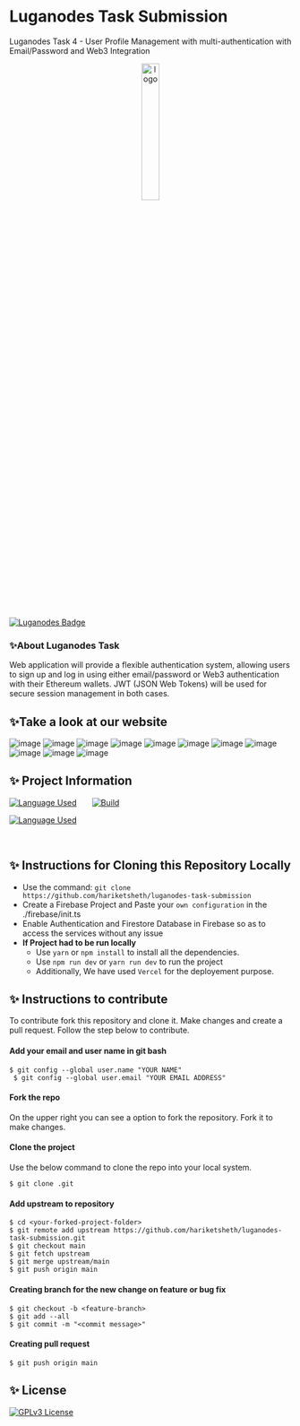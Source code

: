 # Luganodes Task Submission
Luganodes Task 4 - User Profile Management with multi-authentication with Email/Password and Web3 Integration

<p align="center">
<img width="25%" src="https://i.imgur.com/P6jlxtf.png" alt="logo">
</p>


[![Luganodes Badge](https://img.shields.io/badge/Project-Luganodes-red?style=for-the-badge&logo=github)](https://github.com/hariketsheth/luganodes-task-submission)

### :sparkles:About Luganodes Task
Web application will provide a flexible authentication system, allowing users to sign up and log in using either email/password or Web3 authentication with their Ethereum wallets. JWT (JSON Web Tokens) will be used for secure session management in both cases.

## :sparkles:Take a look at our website 
<p align="center">
  
![image](https://i.imgur.com/2yYtP89.png)
![image](https://i.imgur.com/U8dJ6jT.png)
![image](https://i.imgur.com/EYI3ADP.png)
![image](https://i.imgur.com/od0tBTQ.png)
![image](https://i.imgur.com/BDLUmLo.png)
![image](https://i.imgur.com/4YIE0zx.png)
![image](https://i.imgur.com/ZnrLX0y.png)
![image](https://i.imgur.com/y4Hr6iF.png)
![image](https://i.imgur.com/2wQBQhj.png)
![image](https://i.imgur.com/qtwrSlU.png)
![image](https://i.imgur.com/7bxwYAJ.png)


</p>

## :sparkles: Project Information
[![Language Used](https://img.shields.io/badge/FrontEnd-NextJs,%20CSS,%20JavaScript,%20JQuery-blue)](https://github.com/hariketsheth/luganodes-task-submission)&nbsp;&nbsp;&nbsp;&nbsp;&nbsp;&nbsp;
[![Build](https://img.shields.io/badge/build-passing-green)](hhttps://github.com/hariketsheth/luganodes-task-submission)

[![Language Used](https://img.shields.io/badge/Backend-NodeJS,%20JavaScript,%20Firebase,%20Docker,%20TypeScript-red)](https://github.com/hariketsheth/luganodes-task-submission/)&nbsp;&nbsp;&nbsp;&nbsp;&nbsp;&nbsp;

<br>

## :sparkles: Instructions for Cloning this Repository Locally
- Use the command: `git clone https://github.com/hariketsheth/luganodes-task-submission`
- Create a Firebase Project and Paste your `own configuration` in the ./firebase/init.ts
- Enable Authentication and Firestore Database in Firebase so as to access the services without any issue
- **If Project had to be run locally**
  - Use `yarn` or `npm install` to install all the dependencies.
  - Use `npm run dev` or `yarn run dev` to run the project
  - Additionally, We have used `Vercel` for the deployement purpose.


## :sparkles: Instructions to contribute 

To contribute fork this repository and clone it. Make changes and create a pull request. Follow the step below to contribute.

#### Add your email and user name in git bash 
`$ git config --global user.name "YOUR NAME"`
<br>
` $ git config --global user.email "YOUR EMAIL ADDRESS"`

#### Fork the repo
On the upper right you can see a option to fork the repository. Fork it to make changes. 

#### Clone the project
Use the below command to clone the repo into your local system.

` $ git clone .git `

#### Add upstream to repository 
`$ cd <your-forked-project-folder>`<br>
`$ git remote add upstream https://github.com/hariketsheth/luganodes-task-submission.git` <br>
`$ git checkout main`<br>
`$ git fetch upstream`<br>
`$ git merge upstream/main`<br>
`$ git push origin main`<br>

#### Creating branch for the new change on feature or bug fix
`$ git checkout -b <feature-branch>`<br>
`$ git add --all`<br>
`$ git commit -m "<commit message>"`<br>

#### Creating pull request
`$ git push origin main`


## :sparkles: License


[![GPLv3 License](https://img.shields.io/badge/License-GPL%20v3-yellow.svg)](https://opensource.org/licenses/)


